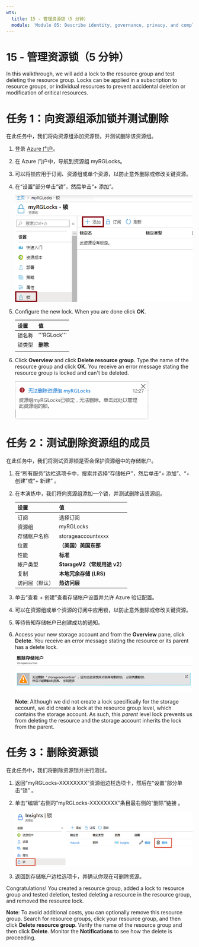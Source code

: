 ```yaml
---
wts:
  title: 15 - 管理资源锁（5 分钟）
  module: 'Module 05: Describe identity, governance, privacy, and compliance features'
---
```

# <a name="15---manage-resource-locks-5-min"></a>15 - 管理资源锁（5 分钟）

In this walkthrough, we will add a lock to the resource group and test deleting the resource group. Locks can be applied in a subscription to resource groups, or individual resources to prevent accidental deletion or modification of critical resources.  


# <a name="task-1--add-a-lock-to-the-resource-group-and-test-deletion"></a>任务 1：向资源组添加锁并测试删除

在此任务中，我们将向资源组添加资源锁，并测试删除该资源组。 

1. 登录 [Azure 门户](https://portal.azure.com)。

2. 在 Azure 门户中，导航到资源组 myRGLocks。

3. 可以将锁应用于订阅、资源组或单个资源，以防止意外删除或修改关键资源。 

4. 在“设置”部分单击“锁”，然后单击“+ 添加”。 

    ![myRGLocks 资源组的屏幕截图，其中显示了“锁”窗格。](../images/1601.png)

5. Configure the new lock. When you are done click <bpt id="p1">**</bpt>OK<ept id="p1">**</ept>. 

    | 设置 | 值 |
    | -- | -- |
    | 锁名称 | '''RGLock''' |
    | 锁类型 | **删除** |
    | | |

6. Click <bpt id="p1">**</bpt>Overview<ept id="p1">**</ept> and click <bpt id="p2">**</bpt>Delete resource group<ept id="p2">**</ept>. Type the name of the resource group and click <bpt id="p1">**</bpt>OK<ept id="p1">**</ept>. You receive an error message stating the resource group is locked and can't be deleted.

    ![删除锁失败的屏幕截图。](../images/1602.png)

# <a name="task-2-test-deleting-a-member-of-the-resource-group"></a>任务 2：测试删除资源组的成员

在此任务中，我们将测试资源锁是否会保护资源组中的存储帐户。 

1. 在“所有服务”边栏选项卡中，搜索并选择“存储帐户”，然后单击“+ 添加”、“+ 创建”或“+ 新建”  。 

2. 在本演练中，我们将向资源组添加一个锁，并测试删除该资源组。

    | 设置 | 值 | 
    | --- | --- |
    | 订阅 | 选择订阅 |
    | 资源组 | myRGLocks |
    | 存储帐户名称 | storageaccountxxxx |
    | 位置 | **（美国）美国东部**  |
    | 性能 | **标准** |
    | 帐户类型 | **StorageV2（常规用途 v2）** |
    | 复制 | **本地冗余存储 (LRS)** |
    | 访问层（默认） | **热访问层** |
   

3. 单击“查看 + 创建”查看存储帐户设置并允许 Azure 验证配置。 

4. 可以在资源组或单个资源的订阅中应用锁，以防止意外删除或修改关键资源。 

5.  等待告知存储帐户已创建成功的通知。 

6. Access your new storage account and from the <bpt id="p1">**</bpt>Overview<ept id="p1">**</ept> pane, click <bpt id="p2">**</bpt>Delete<ept id="p2">**</ept>. You receive an error message stating the resource or its parent has a delete lock. 

    ![删除存储帐户时出现错误的屏幕截图。](../images/1603.png)

    <bpt id="p1">**</bpt>Note<ept id="p1">**</ept>: Although we did not create a lock specifically for the storage account, we did create a lock at the resource group level, which contains the storage account. As such, this <bpt id="p1">*</bpt>parent<ept id="p1">*</ept> level lock prevents us from deleting the resource and the storage account inherits the lock from the parent.

# <a name="task-3-remove-the-resource-lock"></a>任务 3：删除资源锁

在此任务中，我们将删除资源锁并进行测试。 

1. 返回“myRGLocks-XXXXXXXX”资源组边栏选项卡，然后在“设置”部分单击“锁”  。
    
2. 单击“编辑”右侧的“myRGLocks-XXXXXXXX”条目最右侧的“删除”链接  。

    ![“锁”的屏幕截图，其中突出显示了“删除”链接。](../images/1604.png)

3. 返回到存储帐户边栏选项卡，并确认你现在可删除资源。

Congratulations! You created a resource group, added a lock to resource group and tested deletion, tested deleting a resource in the resource group, and removed the resource lock. 

<bpt id="p1">**</bpt>Note<ept id="p1">**</ept>: To avoid additional costs, you can optionally remove this resource group. Search for resource groups, click your resource group, and then click <bpt id="p1">**</bpt>Delete resource group<ept id="p1">**</ept>. Verify the name of the resource group and then click <bpt id="p1">**</bpt>Delete<ept id="p1">**</ept>. Monitor the <bpt id="p1">**</bpt>Notifications<ept id="p1">**</ept> to see how the delete is proceeding.
